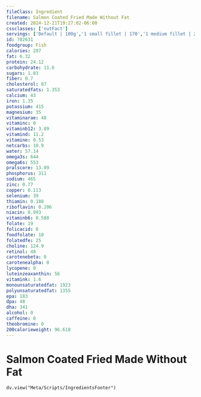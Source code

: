 ```yaml
---
fileClass: Ingredient
filename: Salmon Coated Fried Made Without Fat
created: 2024-12-21T19:27:02-06:00
cssclasses: ['nutFact']
servings: ['Default | 100g','1 small fillet | 170','1 medium fillet | 227','1 large fillet | 340','1 cup, cooked, flaked | 136','1 oz, boneless, raw (yield after cooking) | 27','1 oz, boneless, cooked | 28','1 oz, with bone, raw (yield after cooking, bone removed) | 18','1 oz, with bone, cooked (yield after bone removed) | 19','1 cubic inch, with bone, cooked (yield after bone removed) | 11']
id: 782631
foodgroup: Fish
calories: 207
fat: 6.32
protein: 24.12
carbohydrate: 11.6
sugars: 1.03
fiber: 0.7
cholesterol: 87
saturatedfats: 1.353
calcium: 43
iron: 1.35
potassium: 415
magnesium: 35
vitaminarae: 48
vitaminc: 0
vitaminb12: 3.89
vitamind: 11.2
vitamine: 0.53
netcarbs: 10.9
water: 57.14
omega3s: 644
omega6s: 553
pralscore: 13.09
phosphorus: 311
sodium: 465
zinc: 0.77
copper: 0.113
selenium: 39
thiamin: 0.188
riboflavin: 0.206
niacin: 8.993
vitaminb6: 0.588
folate: 19
folicacid: 8
foodfolate: 10
folatedfe: 25
choline: 124.9
retinol: 48
carotenebeta: 0
carotenealpha: 0
lycopene: 0
luteinzeaxanthin: 56
vitamink: 1.6
monounsaturatedfat: 1923
polyunsaturatedfat: 1355
epa: 183
dpa: 48
dha: 341
alcohol: 0
caffeine: 0
theobromine: 0
200calorieweight: 96.618
---
```


# Salmon Coated Fried Made Without Fat

```dataviewjs
dv.view("Meta/Scripts/IngredientsFooter")
```